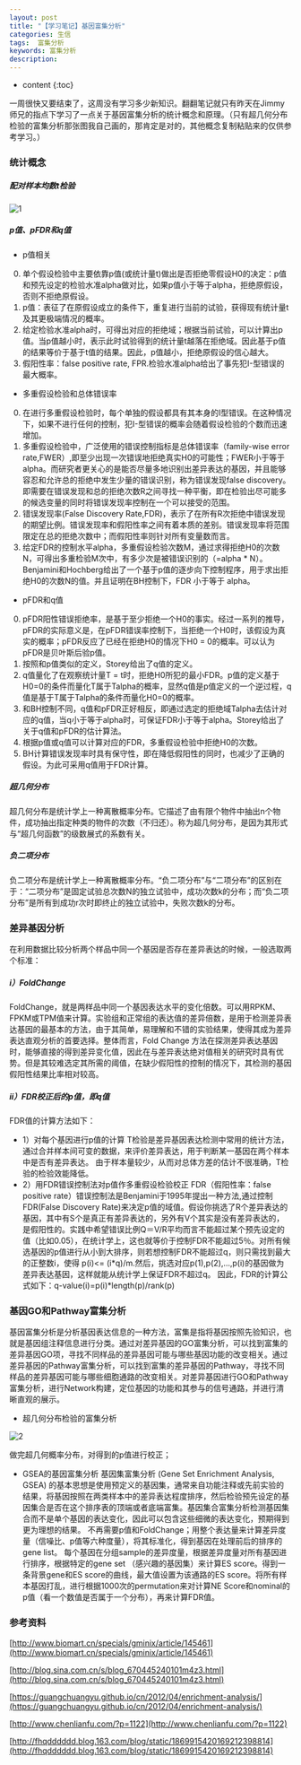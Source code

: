 ```yaml
---
layout: post
title: "【学习笔记】基因富集分析"
categories: 生信
tags:  富集分析
keywords: 富集分析
description: 
---
```


* content
{:toc}


一周很快又要结束了，这周没有学习多少新知识。翻翻笔记就只有昨天在Jimmy师兄的指点下学习了一点关于基因富集分析的统计概念和原理。（只有超几何分布检验的富集分析那张图我自己画的，那肯定是对的，其他概念复制粘贴来的仅供参考学习。）




### 统计概念

##### 配对样本均数t检验

![1](http://o7zaxp1i2.bkt.clouddn.com/fc30e08b-50a2-4950-99aa-b89b2d56883e.png)

##### p值、pFDR和q值

- p值相关
0. 单个假设检验中主要依靠p值(或统计量t)做出是否拒绝零假设H0的决定：p值和预先设定的检验水准alpha做对比，如果p值小于等于alpha，拒绝原假设，否则不拒绝原假设。 
1. p值：表征了在原假设成立的条件下，重复进行当前的试验，获得现有统计量t及其更极端情况的概率。
2. 给定检验水准alpha时，可得出对应的拒绝域；根据当前试验，可以计算出p值。当p值越小时，表示此时试验得到的统计量t越落在拒绝域。因此基于p值的结果等价于基于t值的结果。因此，p值越小，拒绝原假设的信心越大。
3. 假阳性率：false positive rate, FPR.检验水准alpha给出了事先犯I-型错误的最大概率。
- 多重假设检验和总体错误率
0. 在进行多重假设检验时，每个单独的假设都具有其本身的I型错误。在这种情况下，如果不进行任何的控制，犯I-型错误的概率会随着假设检验的个数而迅速增加。
1. 多重假设检验中，广泛使用的错误控制指标是总体错误率（family-wise error rate,FWER）,即至少出现一次错误地拒绝真实H0的可能性；FWER小于等于alpha。而研究者更关心的是能否尽量多地识别出差异表达的基因，并且能够容忍和允许总的拒绝中发生少量的错误识别，称为错误发现false discovery。即需要在错误发现和总的拒绝次数R之间寻找一种平衡，即在检验出尽可能多的候选变量的同时将错误发现率控制在一个可以接受的范围。
2. 错误发现率(False Discovery Rate,FDR)，表示了在所有R次拒绝中错误发现的期望比例。错误发现率和假阳性率之间有着本质的差别。错误发现率将范围限定在总的拒绝次数中；而假阳性率则针对所有变量数而言。
3. 给定FDR的控制水平alpha，多重假设检验次数M，通过求得拒绝H0的次数N，可得出多重检验M次中，有多少次是被错误识别的（=alpha * N）。Benjamini和Hochberg给出了一个基于p值的逐步向下控制程序，用于求出拒绝H0的次数N的值。并且证明在BH控制下，FDR 小于等于 alpha。
- pFDR和q值
0. pFDR阳性错误拒绝率，是基于至少拒绝一个H0的事实。经过一系列的推导，pFDR的实际意义是，在pFDR错误率控制下，当拒绝一个H0时，该假设为真实的概率；pFDR反应了已经在拒绝H0的情况下H0 = 0的概率。可以认为pFDR是贝叶斯后验p值。
1. 按照和p值类似的定义，Storey给出了q值的定义。
2. q值量化了在观察统计量T = t时，拒绝H0所犯的最小FDR。p值的定义基于H0=0的条件而量化T属于Talpha的概率，显然q值是p值定义的一个逆过程，q值是基于T属于Talpha的条件而量化H0=0的概率。
3. 和BH控制不同，q值和pFDR正好相反，即通过选定的拒绝域Talpha去估计对应的q值，当q小于等于alpha时，可保证FDR小于等于alpha。Storey给出了关于q值和pFDR的估计算法。
4. 根据p值或q值可以计算对应的FDR，多重假设检验中拒绝H0的次数。
5. BH计算错误发现率时具有保守性，即在降低假阳性的同时，也减少了正确的假设。为此可采用q值用于FDR计算。

##### 超几何分布
超几何分布是统计学上一种离散概率分布。它描述了由有限个物件中抽出n个物件，成功抽出指定种类的物件的次数（不归还）。称为超几何分布，是因为其形式与“超几何函数”的级数展式的系数有关。

##### 负二项分布
负二项分布是统计学上一种离散概率分布。“负二项分布”与“二项分布”的区别在于：“二项分布”是固定试验总次数N的独立试验中，成功次数k的分布；而“负二项分布”是所有到成功r次时即终止的独立试验中，失败次数k的分布。

### 差异基因分析
在利用数据比较分析两个样品中同一个基因是否存在差异表达的时候，一般选取两个标准：

##### i）FoldChange

FoldChange，就是两样品中同一个基因表达水平的变化倍数。可以用RPKM、FPKM或TPM值来计算。实验组和正常组的表达值的差异倍数，是用于检测差异表达基因的最基本的方法，由于其简单，易理解和不错的实验结果，使得其成为差异表达直观分析的首要选择。整体而言，Fold Change 方法在探测差异表达基因时，能够直接的得到差异变化值，因此在与差异表达绝对值相关的研究时具有优势。但是其较难选定其所需的阈值，在缺少假阳性的控制的情况下，其检测的基因假阳性结果比率相对较高。

##### ii）FDR校正后的p值，即q值
FDR值的计算方法如下：
 - 1）对每个基因进行p值的计算
T检验是差异基因表达检测中常用的统计方法，通过合并样本间可变的数据，来评价差异表达，用于判断某一基因在两个样本中是否有差异表达。 由于样本量较少，从而对总体方差的估计不很准确，T检验的检验效能降低。
 - 2）用FDR错误控制法对p值作多重假设检验校正
FDR（假阳性率：false positive rate）错误控制法是Benjamini于1995年提出一种方法,通过控制FDR(False Discovery Rate)来决定p值的域值。假设你挑选了R个差异表达的基因，其中有S个是真正有差异表达的，另外有V个其实是没有差异表达的，是假阳性的。实践中希望错误比例Q＝V/R平均而言不能超过某个预先设定的值（比如0.05），在统计学上，这也就等价于控制FDR不能超过5％。对所有候选基因的p值进行从小到大排序，则若想控制FDR不能超过q，则只需找到最大的正整数i，使得 p(i)<= (i*q)/m.然后，挑选对应p(1),p(2),...,p(i)的基因做为差异表达基因，这样就能从统计学上保证FDR不超过q。 因此，FDR的计算公式如下：q-value(i)=p(i)*length(p)/rank(p)



### 基因GO和Pathway富集分析
基因富集分析是分析基因表达信息的一种方法，富集是指将基因按照先验知识，也就是基因组注释信息进行分类。通过对差异基因的GO富集分析，可以找到富集的差异基因GO项，寻找不同样品的差异基因可能与哪些基因功能的改变相关。通过差异基因的Pathway富集分析，可以找到富集的差异基因的Pathway，寻找不同样品的差异基因可能与哪些细胞通路的改变相关。对差异基因进行GO和Pathway富集分析，进行Network构建，定位基因的功能和其参与的信号通路，并进行清晰直观的展示。

- 超几何分布检验的富集分析

![2](http://o7zaxp1i2.bkt.clouddn.com/%E5%AF%8C%E9%9B%86%E5%88%86%E6%9E%90.jpg)

做完超几何概率分布，对得到的p值进行校正；

- GSEA的基因富集分析
基因集富集分析 (Gene Set Enrichment Analysis, GSEA) 的基本思想是使用预定义的基因集，通常来自功能注释或先前实验的结果，将基因按照在两类样本中的差异表达程度排序，然后检验预先设定的基因集合是否在这个排序表的顶端或者底端富集。基因集合富集分析检测基因集合而不是单个基因的表达变化，因此可以包含这些细微的表达变化，预期得到更为理想的结果。
不再需要p值和FoldChange；用整个表达量来计算差异度量（信噪比、p值等六种度量），将其标准化，得到基因在处理前后的排序的gene list。
每个基因在分组sample的差异度量，根据差异度量对所有基因进行排序，根据特定的gene set （感兴趣的基因集）来计算ES score。得到一条背景gene和ES score的曲线，最大值设置为该通路的ES score。将所有样本基因打乱，进行根据1000次的permutation来对计算NE Score和nominal的p值（看一个数值是否属于一个分布），再来计算FDR值。

### 参考资料

[http://www.biomart.cn/specials/gminix/article/145461](http://www.biomart.cn/specials/gminix/article/145461)

[http://blog.sina.com.cn/s/blog_670445240101m4z3.html](http://blog.sina.com.cn/s/blog_670445240101m4z3.html)

[https://guangchuangyu.github.io/cn/2012/04/enrichment-analysis/](https://guangchuangyu.github.io/cn/2012/04/enrichment-analysis/)

[http://www.chenlianfu.com/?p=1122](http://www.chenlianfu.com/?p=1122)

[http://fhqdddddd.blog.163.com/blog/static/1869915420169212398814](http://fhqdddddd.blog.163.com/blog/static/1869915420169212398814)